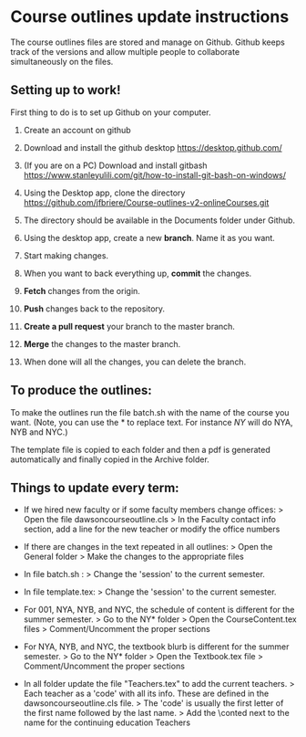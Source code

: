 # Course outlines update instructions

The course outlines files are stored and manage on Github. Github keeps track of the versions and allow multiple people to collaborate simultaneously on the files.

## Setting up to work!

First thing to do is to set up Github on your computer.

1. Create an account on github
2. Download and install the github desktop <a href="https://desktop.github.com/" title="LinktoGithubdesktop">https://desktop.github.com/</a>
3. (If you are on a PC) Download and install gitbash https://www.stanleyulili.com/git/how-to-install-git-bash-on-windows/

4. Using the Desktop app, clone the directory https://github.com/jfbriere/Course-outlines-v2-onlineCourses.git
5. The directory should be available in the Documents folder under Github.

6. Using the desktop app, create a new **branch**. Name it as you want.
7. Start making changes.
8. When you want to back everything up, **commit** the changes.
9. **Fetch** changes from the origin.
10. **Push** changes back to the repository.
11. **Create a pull request** your branch to the master branch.
12. **Merge** the changes to the master branch.
13. When done will all the changes, you can delete the branch.

## To produce the outlines:

To make the outlines run the file batch.sh with the name of the course you want.
(Note, you can use the * to replace text. For instance *NY* will do NYA, NYB and NYC.)

The template file is copied to each folder and then a pdf is generated automatically and finally copied in the Archive folder.


## Things to update every term:

- If we hired new faculty or if some faculty members change offices:
        > Open the file dawsoncourseoutline.cls
        > In the Faculty contact info section, add a line for the new teacher or modify the office numbers

- If there are changes in the text repeated in all outlines:
        > Open the General folder
        > Make the changes to the appropriate files

- In file batch.sh :
        > Change the 'session' to the current semester.

- In file template.tex:
        > Change the 'session' to the current semester.

- For 001, NYA, NYB, and NYC, the schedule of content is different for the summer semester.
        > Go to the NY* folder
        > Open the CourseContent.tex files
        > Comment/Uncomment the proper sections

- For NYA, NYB, and NYC, the textbook blurb is different for the summer semester.
        > Go to the NY* folder
        > Open the Textbook.tex file
        > Comment/Uncomment the proper sections

- In all folder update the file "Teachers.tex" to add the current teachers.
        > Each teacher as a 'code' with all its info. These are defined in the dawsoncourseoutline.cls file.
        > The 'code' is usually the first letter of the first name followed by the last name.
        > Add the \conted next to the name for the continuing education Teachers
